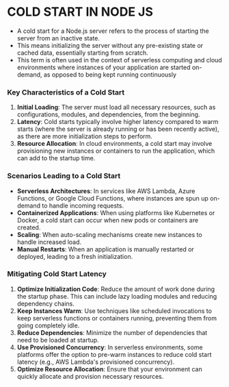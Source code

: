 


# COLD START IN NODE JS

- A cold start for a Node.js server refers to the process of starting the server from an inactive state.
- This means initializing the server without any pre-existing state or cached data, essentially starting from scratch. 
- This term is often used in the context of serverless computing and cloud environments where instances of your application are started on-demand, as opposed to being kept running continuously



### Key Characteristics of a Cold Start
1. **Initial Loading**: The server must load all necessary resources, such as configurations, modules, and dependencies, from the beginning.
2. **Latency**: Cold starts typically involve higher latency compared to warm starts (where the server is already running or has been recently active), as there are more initialization steps to perform.
3. **Resource Allocation**: In cloud environments, a cold start may involve provisioning new instances or containers to run the application, which can add to the startup time.


### Scenarios Leading to a Cold Start
- **Serverless Architectures**: In services like AWS Lambda, Azure Functions, or Google Cloud Functions, where instances are spun up on-demand to handle incoming requests.
- **Containerized Applications**: When using platforms like Kubernetes or Docker, a cold start can occur when new pods or containers are created.
- **Scaling**: When auto-scaling mechanisms create new instances to handle increased load.
- **Manual Restarts**: When an application is manually restarted or deployed, leading to a fresh initialization.


### Mitigating Cold Start Latency
1. **Optimize Initialization Code**: Reduce the amount of work done during the startup phase. This can include lazy loading modules and reducing dependency chains.
2. **Keep Instances Warm**: Use techniques like scheduled invocations to keep serverless functions or containers running, preventing them from going completely idle.
3. **Reduce Dependencies**: Minimize the number of dependencies that need to be loaded at startup.
4. **Use Provisioned Concurrency**: In serverless environments, some platforms offer the option to pre-warm instances to reduce cold start latency (e.g., AWS Lambda's provisioned concurrency).
5. **Optimize Resource Allocation**: Ensure that your environment can quickly allocate and provision necessary resources.


